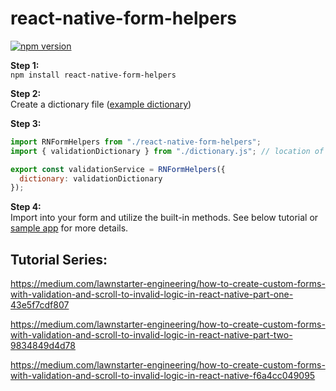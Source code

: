 # react-native-form-helpers
[![npm version](https://badge.fury.io/js/react-native-form-helpers.svg)](https://badge.fury.io/js/react-native-form-helpers)

**Step 1:**<br>
`npm install react-native-form-helpers`

**Step 2:**<br>
Create a dictionary file ([example dictionary](demoApp/react-native-form-helpers/dictionary.js))

**Step 3:**<br>

```js
import RNFormHelpers from "./react-native-form-helpers";
import { validationDictionary } from "./dictionary.js"; // location of your dictionary file

export const validationService = RNFormHelpers({
  dictionary: validationDictionary
});
```

**Step 4:**<br>
Import into your form and utilize the built-in methods. See below tutorial or [sample app](demoApp/App.js) for more details.

## Tutorial Series:

https://medium.com/lawnstarter-engineering/how-to-create-custom-forms-with-validation-and-scroll-to-invalid-logic-in-react-native-part-one-43e5f7cdf807

https://medium.com/lawnstarter-engineering/how-to-create-custom-forms-with-validation-and-scroll-to-invalid-logic-in-react-native-part-two-9834849d4d78

https://medium.com/lawnstarter-engineering/how-to-create-custom-forms-with-validation-and-scroll-to-invalid-logic-in-react-native-f6a4cc049095
